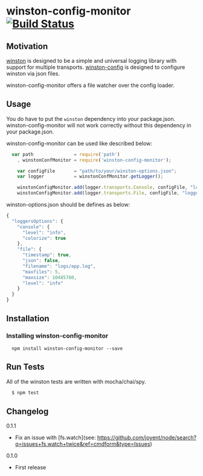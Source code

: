 # winston-config-monitor [![Build Status](https://travis-ci.org/xsellier/winston-config-monitor.svg?branch=master)](https://travis-ci.org/xsellier/winston-config-monitor)

## Motivation
[winston](https://github.com/flatiron/winston) is designed to be a simple and universal logging library with support for multiple transports.
[winston-config](https://github.com/triplem/winston-config) is designed to configure winston via json files.

winston-config-monitor offers a file watcher over the config loader.

## Usage
You do have to put the `winston` dependency into your package.json. winston-config-monitor will not work correctly without this dependency
in your package.json.

winston-config-monitor can be used like described below:

``` js
  var path               = require('path')
    , winstonConfMonitor = require('winston-config-monitor');

    var configFile       = "path/to/your/winston-options.json";
    var logger           = winstonConfMonitor.getLogger();

    winstonConfigMonitor.add(logger.transports.Console, configFile, "loggersOptions.console");
    winstonConfigMonitor.add(logger.transports.File, configFile, "loggersOptions.file");
```

winston-options.json should be defines as below:

``` js
{
  "loggersOptions": {
    "console": {
      "level": "info",
      "colorize": true
    },
    "file": {
      "timestamp": true,
      "json": false,
      "filename": "logs/app.log",
      "maxfiles": 5,
      "maxsize": 10485760,
      "level": "info"
    }
  }
}
```

## Installation

### Installing winston-config-monitor
```
  npm install winston-config-monitor --save
```

## Run Tests
All of the winston tests are written with mocha/chai/spy.

``` bash
  $ npm test
```

## Changelog
0.1.1

 - Fix an issue with [fs.watch](see: https://github.com/joyent/node/search?q=issues+fs.watch+twice&ref=cmdform&type=Issues)

0.1.0

- First release
